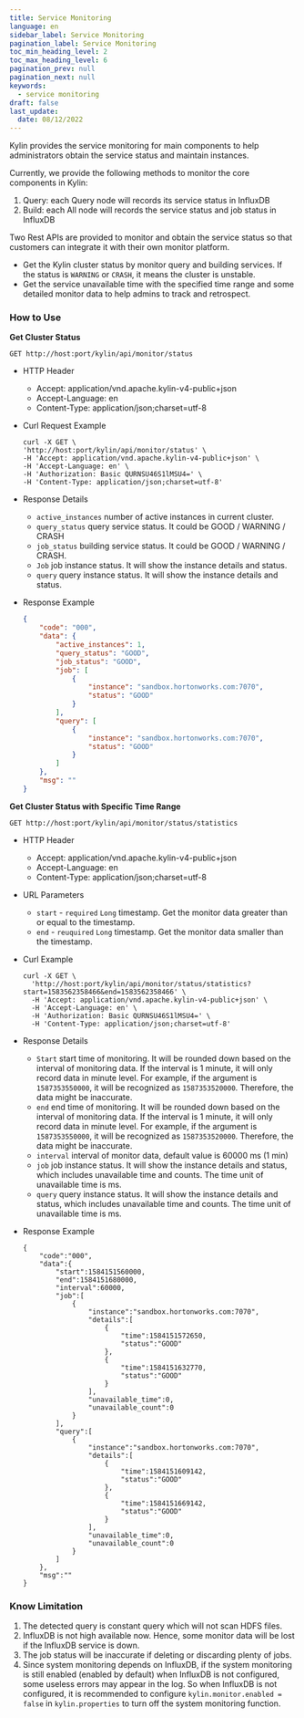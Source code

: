 ```yaml
---
title: Service Monitoring
language: en
sidebar_label: Service Monitoring
pagination_label: Service Monitoring
toc_min_heading_level: 2
toc_max_heading_level: 6
pagination_prev: null
pagination_next: null
keywords:
  - service monitoring
draft: false
last_update:
  date: 08/12/2022
---
```


Kylin provides the service monitoring for main components to help administrators obtain the service status and maintain instances.

Currently, we provide the following methods to monitor the core components in Kylin:

1. Query: each Query node will records its service status in InfluxDB
2. Build: each All node will records the service status and job status in InfluxDB

Two Rest APIs are provided to monitor and obtain the service status so that customers can integrate it with their own monitor platform.

- Get the Kylin cluster status by monitor query and building services. If the status is `WARNING` or `CRASH`, it means the cluster is unstable.
- Get the service unavailable time with the specified time range and some detailed monitor data to help admins to track and retrospect.

### How to Use

**Get Cluster Status**

`GET http://host:port/kylin/api/monitor/status`

- HTTP Header

  - Accept: application/vnd.apache.kylin-v4-public+json
  - Accept-Language: en
  - Content-Type: application/json;charset=utf-8

- Curl Request Example

  ```
  curl -X GET \
  'http://host:port/kylin/api/monitor/status' \
  -H 'Accept: application/vnd.apache.kylin-v4-public+json' \
  -H 'Accept-Language: en' \
  -H 'Authorization: Basic QURNSU46S1lMSU4=' \
  -H 'Content-Type: application/json;charset=utf-8' 
  ```

- Response Details

  - `active_instances` number of active instances in current cluster.
  - `query_status` query service status. It could be GOOD / WARNING / CRASH
  - `job_status` building service status. It could be GOOD / WARNING / CRASH.
  - `Job` job instance status. It will show the instance details and status.
  - `query` query instance status. It will show the instance details and status.

- Response Example

  ```json
  {
      "code": "000",
      "data": {
          "active_instances": 1,
          "query_status": "GOOD",
          "job_status": "GOOD",
          "job": [
              {
                  "instance": "sandbox.hortonworks.com:7070",
                  "status": "GOOD"
              }
          ],
          "query": [
              {
                  "instance": "sandbox.hortonworks.com:7070",
                  "status": "GOOD"
              }
          ]
      },
      "msg": ""
  }
  ```

  

**Get Cluster Status with Specific Time Range**

`GET http://host:port/kylin/api/monitor/status/statistics`

- HTTP Header

  - Accept: application/vnd.apache.kylin-v4-public+json
  - Accept-Language: en
  - Content-Type: application/json;charset=utf-8

- URL Parameters

  - `start` - `required` `Long` timestamp. Get the monitor data greater than or equal to the timestamp.
  - `end` - `reuquired` `Long` timestamp. Get the monitor data smaller than the timestamp.

- Curl Example

  ```
  curl -X GET \
    'http://host:port/kylin/api/monitor/status/statistics?start=1583562358466&end=1583562358466' \
    -H 'Accept: application/vnd.apache.kylin-v4-public+json' \
    -H 'Accept-Language: en' \
    -H 'Authorization: Basic QURNSU46S1lMSU4=' \
    -H 'Content-Type: application/json;charset=utf-8'
  ```

- Response Details

  - `Start` start time of monitoring. It will be rounded down based on the interval of monitoring data. If the interval is 1 minute, it will only record data in minute level. For example, if the argument is `1587353550000`, it will be recognized as `1587353520000`. Therefore, the data might be inaccurate.
  - `end` end time of monitoring. It will be rounded down based on the interval of monitoring data. If the interval is 1 minute, it will only record data in minute level. For example, if the argument is `1587353550000`, it will be recognized as `1587353520000`. Therefore, the data might be inaccurate.
  - `interval` interval of monitor data, default value is 60000 ms (1 min)
  - `job` job instance status. It will show the instance details and status, which includes unavailable time and counts. The time unit of unavailable time is ms.
  - `query` query instance status. It will show the instance details and status, which includes unavailable time and counts. The time unit of unavailable time is ms.

- Response Example

  ```
  {
      "code":"000",
      "data":{
          "start":1584151560000,
          "end":1584151680000,
          "interval":60000,
          "job":[
              {
                  "instance":"sandbox.hortonworks.com:7070",
                  "details":[
                      {
                          "time":1584151572650,
                          "status":"GOOD"
                      },
                      {
                          "time":1584151632770,
                          "status":"GOOD"
                      }
                  ],
                  "unavailable_time":0,
                  "unavailable_count":0
              }
          ],
          "query":[
              {
                  "instance":"sandbox.hortonworks.com:7070",
                  "details":[
                      {
                          "time":1584151609142,
                          "status":"GOOD"
                      },
                      {
                          "time":1584151669142,
                          "status":"GOOD"
                      }
                  ],
                  "unavailable_time":0,
                  "unavailable_count":0
              }
          ]
      },
      "msg":""
  }
  ```




### Know Limitation

1. The detected query is constant query which will not scan HDFS files.
2. InfluxDB is not high available now. Hence, some monitor data will be lost if the InfluxDB service is down. 
3. The job status will be inaccurate if deleting or discarding plenty of jobs.
4. Since system monitoring depends on InfluxDB, if the system monitoring is still enabled (enabled by default) when InfluxDB is not configured, some useless errors may appear in the log. So when InfluxDB is not configured, it is recommended to configure `kylin.monitor.enabled = false` in `kylin.properties` to turn off the system monitoring function.

